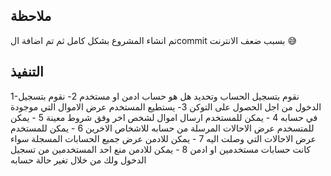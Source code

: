 ## ملاحظة
تم انشاء المشروع بشكل كامل ثم تم اضافة الcommit 
بسبب ضعف الانترنت 😅

## التنفيذ
1-نقوم بتسجيل الحساب وتحديد هل هو حساب ادمن او مستخدم
2- نقوم بتسجيل الدخول من اجل الحصول على التوكن
3- يستطيع المستخدم عرض الاموال التي موجودة في حسابه
4 - يمكن للمستخدم ارسال اموال لشخص اخر وفق شروط معينة
5 - يمكن للمتسخدم عرض الاحالات المرسلة من حسابه للاشخاص الاخرين 
6 - يمكن للمستخدم عرض الاحالات التي وصلت اليه 
7 - يمكن للادمن عرض جميع الحسابات المسجلة سواء كانت حسابات مستخدمين  او ادمن 
8 - يمكن للادمن منع احد المستخدمين من تسجيل الدخول ولك من خلال تغير حالة حسابه 